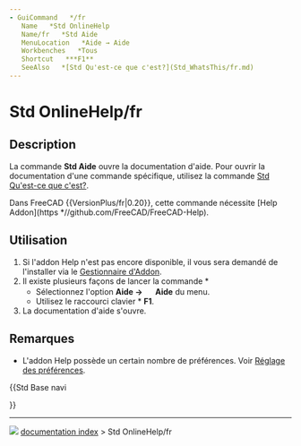 ```yaml
---
- GuiCommand   */fr
   Name   *Std OnlineHelp
   Name/fr   *Std Aide
   MenuLocation   *Aide → Aide
   Workbenches   *Tous
   Shortcut   ***F1**
   SeeAlso   *[Std Qu'est-ce que c'est?](Std_WhatsThis/fr.md)
---
```


# Std OnlineHelp/fr

## Description

La commande **Std Aide** ouvre la documentation d\'aide. Pour ouvrir la documentation d\'une commande spécifique, utilisez la commande [Std Qu\'est-ce que c\'est?](Std_WhatsThis/fr.md).

Dans FreeCAD {{VersionPlus/fr|0.20}}, cette commande nécessite [Help Addon](https   *//github.com/FreeCAD/FreeCAD-Help).

## Utilisation

1.  Si l\'addon Help n\'est pas encore disponible, il vous sera demandé de l\'installer via le [Gestionnaire d\'Addon](Std_AddonMgr/fr.md).
2.  Il existe plusieurs façons de lancer la commande    *
    -   Sélectionnez l\'option **Aide → <img src="images/Std_OnlineHelp.svg" width=16px> Aide** du menu.
    -   Utilisez le raccourci clavier    * **F1**.
3.  La documentation d\'aide s\'ouvre.

## Remarques

-   L\'addon Help possède un certain nombre de préférences. Voir [Réglage des préférences](Preferences_Editor/fr#Help.md).





{{Std Base navi

}}



---
![](images/Right_arrow.png) [documentation index](../README.md) > Std OnlineHelp/fr

